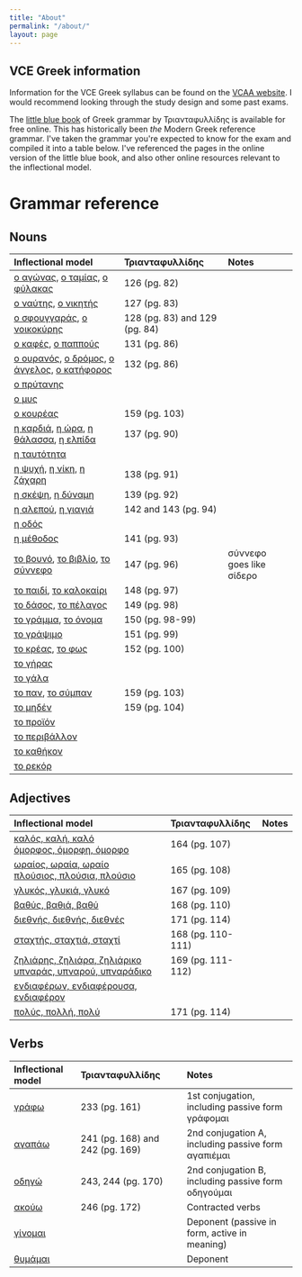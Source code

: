 ```yaml
---
title: "About"
permalink: "/about/"
layout: page
---
```


## VCE Greek information

Information for the VCE Greek syllabus can be found on the [VCAA
website](https://www.vcaa.vic.edu.au/assessment/vce-assessment/past-examinations/Pages/Greek.aspx).
I would recommend looking through the study design and some past exams.

The [little blue
book](http://www.greek-language.gr/greekLang/files/document/modern_greek/grammatiki.triantafyllidi.pdf)
of Greek grammar by Τριανταφυλλίδης is available for free online. This has
historically been *the* Modern Greek reference grammar. I've taken the grammar
you're expected to know for the exam and compiled it into a table below. I've
referenced the pages in the online version of the little blue book, and also
other online resources relevant to the inflectional model.

# Grammar reference

## Nouns 

| Inflectional model                                                                                                                                                                                                                                               | Τριανταφυλλίδης               | Notes                    |
|:-----------------------------------------------------------------------------------------------------------------------------------------------------------------------------------------------------------------------------------------------------------------|:------------------------------|:-------------------------|
| [ο αγώνας](https://en.wiktionary.org/wiki/αγώνας#Greek), [ο ταμίας](https://en.wiktionary.org/wiki/ταμίας#Greek), [ο φύλακας](https://en.wiktionary.org/wiki/φύλακας#Greek)                                                                       | 126 (pg. 82)                  |                          |
| [ο ναύτης](https://en.wiktionary.org/wiki/ναύτης#Greek), [ο νικητής](https://en.wiktionary.org/wiki/νικητής#Greek)                                                                                                                                     | 127 (pg. 83)                  |                          |
| [ο σφουγγαράς](https://en.wiktionary.org/wiki/σφουγγαράς#Greek), [ο νοικοκύρης](https://en.wiktionary.org/wiki/νοικοκύρης#Greek)                                                                                                                       | 128 (pg. 83) and 129 (pg. 84) |                          |
| [ο καφές](https://en.wiktionary.org/wiki/καφές#Greek), [ο παππούς](https://en.wiktionary.org/wiki/παππούς#Greek)                                                                                                                                       | 131 (pg. 86)                  |                          |
| [ο ουρανός](https://en.wiktionary.org/wiki/ουρανός#Greek), [ο δρόμος](https://en.wiktionary.org/wiki/δρόμος#Greek), [ο άγγελος](https://en.wiktionary.org/wiki/άγγελος#Greek), [ο κατήφορος](https://en.wiktionary.org/wiki/κατήφορος#Greek) | 132 (pg. 86)                  |                          |
| [ο πρύτανης](https://en.wiktionary.org/wiki/πρύτανης#Greek)                                                                                                                                                                                                 |                               |                          |
| [ο μυς](https://en.wiktionary.org/wiki/μυς#Greek)                                                                                                                                                                                                           |                               |                          |
| [ο κουρέας](https://en.wiktionary.org/wiki/κουρέας#Greek)                                                                                                                                                                                                   | 159 (pg. 103)                 |                          |
| [η καρδιά](https://en.wiktionary.org/wiki/καρδιά#Greek), [η ώρα](https://en.wiktionary.org/wiki/ώρα#Greek), [η θάλασσα](https://en.wiktionary.org/wiki/θάλασσα#Greek), [η ελπίδα](https://en.wiktionary.org/wiki/ελπίδα#Greek)               | 137 (pg. 90)                  |                          |
| [η ταυτότητα](https://en.wiktionary.org/wiki/ταυτότητα#Greek)                                                                                                                                                                                               |                               |                          |
| [η ψυχή](https://en.wiktionary.org/wiki/ψυχή#Greek), [η νίκη](https://en.wiktionary.org/wiki/νίκη#Greek), [η ζάχαρη](https://en.wiktionary.org/wiki/ζάχαρη#Greek)                                                                                 | 138 (pg. 91)                  |                          |
| [η σκέψη](https://en.wiktionary.org/wiki/σκέψη#Greek), [η δύναμη](https://en.wiktionary.org/wiki/δύναμη#Greek)                                                                                                                                         | 139 (pg. 92)                  |                          |
| [η αλεπού](https://en.wiktionary.org/wiki/αλεπού#Greek), [η γιαγιά](https://en.wiktionary.org/wiki/γιαγιά#Greek)                                                                                                                                       | 142 and 143 (pg. 94)          |                          |
| [η οδός](https://en.wiktionary.org/wiki/οδός#Greek)                                                                                                                                                                                                         |                               |                          |
| [η μέθοδος](https://en.wiktionary.org/wiki/μέθοδος#Greek)                                                                                                                                                                                                   | 141 (pg. 93)                  |                          |
| [το βουνό](https://en.wiktionary.org/wiki/βουνό#Greek), [το βιβλίο](https://en.wiktionary.org/wiki/βιβλίο#Greek), [το σύννεφο](https://en.wiktionary.org/wiki/σύννεφο#Greek)                                                                      | 147 (pg. 96)                  | σύννεφο goes like σίδερο |
| [το παιδί](https://en.wiktionary.org/wiki/παιδί#Greek), [το καλοκαίρι](https://en.wiktionary.org/wiki/καλοκαίρι#Greek)                                                                                                                                 | 148 (pg. 97)                  |                          |
| [το δάσος](https://en.wiktionary.org/wiki/δάσος#Greek), [το πέλαγος](https://en.wiktionary.org/wiki/πέλαγος#Greek)                                                                                                                                     | 149 (pg. 98)                  |                          |
| [το γράμμα](https://en.wiktionary.org/wiki/γράμμα#Greek), [το όνομα](https://en.wiktionary.org/wiki/όνομα#Greek)                                                                                                                                       | 150 (pg. 98-99)               |                          |
| [το γράψιμο](https://en.wiktionary.org/wiki/γράψιμο#Greek)                                                                                                                                                                                                  | 151 (pg. 99)                  |                          |
| [το κρέας](https://en.wiktionary.org/wiki/κρέας#Greek), [το φως](https://en.wiktionary.org/wiki/φως#Greek)                                                                                                                                             | 152 (pg. 100)                 |                          |
| [το γήρας](https://en.wiktionary.org/wiki/γήρας#Greek)                                                                                                                                                                                                      |                               |                          |
| [το γάλα](https://en.wiktionary.org/wiki/γάλα#Greek)                                                                                                                                                                                                        |                               |                          |
| [το παν](https://en.wiktionary.org/wiki/παν#Greek), [το σύμπαν](https://en.wiktionary.org/wiki/σύμπαν#Greek)                                                                                                                                           | 159 (pg. 103)                 |                          |
| [το μηδέν](https://en.wiktionary.org/wiki/μηδέν#Greek)                                                                                                                                                                                                      | 159 (pg. 104)                 |                          |
| [το προϊόν](https://en.wiktionary.org/wiki/προϊόν#Greek)                                                                                                                                                                                                    |                               |                          |
| [το περιβάλλον](https://en.wiktionary.org/wiki/περιβάλλον#Greek)                                                                                                                                                                                            |                               |                          |
| [το καθήκον](https://en.wiktionary.org/wiki/καθήκον#Greek)                                                                                                                                                                                                  |                               |                          |
| [το ρεκόρ](https://en.wiktionary.org/wiki/ρεκόρ#Greek)                                                                                                                                                                                                      |                               |                          |

## Adjectives

| Inflectional model                                                                                                                                          | Τριανταφυλλίδης   | Notes |
|:------------------------------------------------------------------------------------------------------------------------------------------------------------|:------------------|:------|
| [καλός, καλή, καλό](https://en.wiktionary.org/wiki/καλός#Greek) <br> [όμορφος, όμορφη, όμορφο](https://en.wiktionary.org/wiki/όμορφος#Greek)                    | 164 (pg. 107)     |       |
| [ωραίος, ωραία, ωραίο](https://en.wiktionary.org/wiki/ωραίος#Greek) <br> [πλούσιος, πλούσια, πλούσιο](https://en.wiktionary.org/wiki/πλούσιος#Greek)            | 165 (pg. 108)     |       |
| [γλυκός, γλυκιά, γλυκό](https://en.wiktionary.org/wiki/γλυκός#Greek)                                                                                        | 167 (pg. 109)     |       |
| [βαθύς, βαθιά, βαθύ](https://en.wiktionary.org/wiki/βαθύς#Greek)                                                                                            | 168 (pg. 110)     |       |
| [διεθνής, διεθνής, διεθνές](https://en.wiktionary.org/wiki/διεθνής#Greek)                                                                                   | 171 (pg. 114)     |       |
| [σταχτής, σταχτιά, σταχτί](https://en.wiktionary.org/wiki/σταχτής#Greek)                                                                                    | 168 (pg. 110-111) |       |
| [ζηλιάρης, ζηλιάρα, ζηλιάρικο](https://en.wiktionary.org/wiki/ζηλιάρης#Greek) <br> [υπναράς, υπναρού, υπναράδικο](https://en.wiktionary.org/wiki/υπναράς#Greek) | 169 (pg. 111-112) |       |
| [ενδιαφέρων, ενδιαφέρουσα, ενδιαφέρον](https://en.wiktionary.org/wiki/ενδιαφέρων#Greek)                                                                     |                   |       |
| [πολύς, πολλή, πολύ](https://en.wiktionary.org/wiki/πολύς#Greek)                                                                                            | 171 (pg. 114)     |       |

## Verbs

| Inflectional model                                      | Τριανταφυλλίδης                 | Notes                                               |
|:--------------------------------------------------------|:--------------------------------|:----------------------------------------------------|
| [γράφω](https://en.wiktionary.org/wiki/γράφω#Greek)     | 233 (pg. 161)                   | 1st conjugation, including passive form γράφομαι    |
| [αγαπάω](https://en.wiktionary.org/wiki/αγαπάω#Greek)   | 241 (pg. 168) and 242 (pg. 169) | 2nd conjugation A, including passive form αγαπιέμαι |
| [οδηγώ](https://en.wiktionary.org/wiki/οδηγώ#Greek)     | 243, 244 (pg. 170)              | 2nd conjugation B, including passive form οδηγούμαι |
| [ακούω](https://en.wiktionary.org/wiki/ακούω#Greek)     | 246 (pg. 172)                   | Contracted verbs                                    |
| [γίνομαι](https://en.wiktionary.org/wiki/γίνομαι#Greek) |                                 | Deponent (passive in form, active in meaning)       |
| [θυμάμαι](https://en.wiktionary.org/wiki/θυμάμαι#Greek) |                                 | Deponent                                            |
